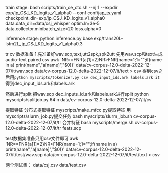 train stage:
bash scripts/train_ce_ctc.sh --nj 1 --expdir exp/jp_CSJ_KD_logits_v1_alpha0 --conf conf/jap_ts.yaml checkpoint_dir=exp/jp_CSJ_KD_logits_v1_alpha0 data.data_dir=data/csj_whisper optim.lr=3e-5 data.collector.minibatch_size=20 loss.alpha=0

inference stage:
python inference.py base exp/trans20L-lstm2L_jp_CSJ_KD_logits_v1_alpha0.3


tr cv
数据准备
1.先准备好wav.scp,text,utt2spk,spk2utt
先用wav.scp和text生成audio-text paired csv
awk 'NR==FNR{a[$1]=$2}NR>FNR{name=$1;$1="";if(name in a) print(name","a[name]","$0)}' data/cv-corpus-12.0-delta-2022-12-07/it/wav.scp data/cv-corpus-12.0-delta-2022-12-07/it/text > csv
得到csv之后用`python myscripts/tokenizer.py csv dec_input_ids.ark labels.ark it`得到dec_input_ids.ark和labels.ark

然后进行split
把wav.scp dec_inputs_id.ark和labels.ark进行split
python myscripts/splitjob.py 64 n data/cv-corpus-12.0-delta-2022-12-07/it/cv

提取特征
分布式提取特征
myscripts/make_mfcc.py提取特征
用myscripts/slurm_job.py提交任务
bash myscripts/slurm_job.sh cv-corpus-12.0-delta-2022-12-07/it/tr
合并特征
bash myscripts/merge.sh cv-corpus-12.0-delta-2022-12-07/it/tr feats.scp

test数据集准备只用csv文件即可
awk 'NR==FNR{a[$1]=$2}NR>FNR{name=$1;$1="";if(name in a) print(name","a[name]","$0)}' data/cv-corpus-12.0-delta-2022-12-07/it/test/wav.scp data/cv-corpus-12.0-delta-2022-12-07/it/test/text > csv


两个测试集：
data/csj.csv
data/test.csv

